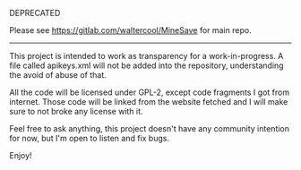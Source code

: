 DEPRECATED

Please see https://gitlab.com/waltercool/MineSave for main repo.
*************

This project is intended to work as transparency for a work-in-progress. A file called apikeys.xml
will not be added into the repository, understanding the avoid of abuse of that.

All the code will be licensed under GPL-2, except code fragments I got from internet. Those code
will be linked from the website fetched and I will make sure to not broke any license with it.

Feel free to ask anything, this project doesn't have any community intention for now, but I'm open
to listen and fix bugs.

Enjoy!

